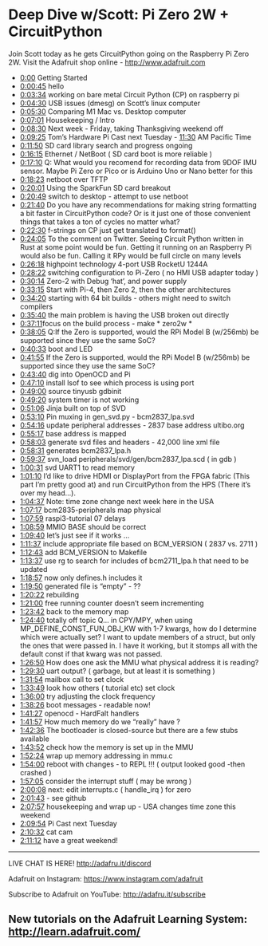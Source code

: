 # Deep Dive w/Scott: Pi Zero 2W + CircuitPython

Join Scott today as he gets CircuitPython going on the Raspberry Pi Zero 2W. Visit the Adafruit shop online - http://www.adafruit.com

- [0:00](https://www.youtube.com/watch?v=DHE9anKZrGw&t=0) Getting Started
- [0:00:45](https://www.youtube.com/watch?v=DHE9anKZrGw&t=45) hello
- [0:03:34](https://www.youtube.com/watch?v=DHE9anKZrGw&t=214) working on bare metal Circuit Python (CP) on raspberry pi
- [0:04:30](https://www.youtube.com/watch?v=DHE9anKZrGw&t=270) USB issues (dmesg) on Scott’s linux computer
- [0:05:30](https://www.youtube.com/watch?v=DHE9anKZrGw&t=330) Comparing M1 Mac vs. Desktop computer
- [0:07:01](https://www.youtube.com/watch?v=DHE9anKZrGw&t=421) Housekeeping / Intro
- [0:08:30](https://www.youtube.com/watch?v=DHE9anKZrGw&t=510) Next week - Friday, taking Thanksgiving weekend off
- [0:09:25](https://www.youtube.com/watch?v=DHE9anKZrGw&t=565) Tom’s Hardware Pi Cast next Tuesday - [11:30](https://www.youtube.com/watch?v=DHE9anKZrGw&t=690) AM Pacific Time
- [0:11:50](https://www.youtube.com/watch?v=DHE9anKZrGw&t=710) SD card library search and progress ongoing
- [0:16:15](https://www.youtube.com/watch?v=DHE9anKZrGw&t=975) Ethernet / NetBoot ( SD card boot is more reliable )
- [0:17:10](https://www.youtube.com/watch?v=DHE9anKZrGw&t=1030) Q: What would you recomend for recording data from 9DOF IMU sensor. Maybe Pi Zero or Pico or is Arduino Uno or Nano better for this
- [0:18:23](https://www.youtube.com/watch?v=DHE9anKZrGw&t=1103) netboot over TFTP
- [0:20:01](https://www.youtube.com/watch?v=DHE9anKZrGw&t=1201) Using the SparkFun SD card breakout
- [0:20:49](https://www.youtube.com/watch?v=DHE9anKZrGw&t=1249) switch to desktop - attempt to use netboot
- [0:21:40](https://www.youtube.com/watch?v=DHE9anKZrGw&t=1300) Do you have any recommendations for making string formatting a bit faster in CircuitPython code? Or is it just one of those convenient things that takes a ton of cycles no matter what?
- [0:22:30](https://www.youtube.com/watch?v=DHE9anKZrGw&t=1350) f-strings on CP just get translated to format()
- [0:24:05](https://www.youtube.com/watch?v=DHE9anKZrGw&t=1445) To the comment on Twitter. Seeing Circuit Python written in Rust at some point would be fun. Getting it running on an Raspberry Pi would also be fun. Calling it RPy would be full circle on many levels
- [0:26:18](https://www.youtube.com/watch?v=DHE9anKZrGw&t=1578) highpoint technology 4-port USB  RocketU 1244A
- [0:28:22](https://www.youtube.com/watch?v=DHE9anKZrGw&t=1702) switching configuration to Pi-Zero ( no HMI USB adapter today )
- [0:30:14](https://www.youtube.com/watch?v=DHE9anKZrGw&t=1814) Zero-2  with Debug ‘hat’, and power supply
- [0:33:15](https://www.youtube.com/watch?v=DHE9anKZrGw&t=1995) Start with Pi-4, then Zero 2, then the other architectures
- [0:34:20](https://www.youtube.com/watch?v=DHE9anKZrGw&t=2060) starting with 64 bit builds - others might need to switch compilers
- [0:35:40](https://www.youtube.com/watch?v=DHE9anKZrGw&t=2140) the main problem is having the USB broken out directly
- [0:37:11](https://www.youtube.com/watch?v=DHE9anKZrGw&t=2231)focus on the build process - make  * zero2w *
- [0:38:05](https://www.youtube.com/watch?v=DHE9anKZrGw&t=2285) Q:If the Zero is supported, would the RPi Model B (w/256mb) be supported since they use the same SoC?
- [0:40:33](https://www.youtube.com/watch?v=DHE9anKZrGw&t=2433) boot and LED
- [0:41:55](https://www.youtube.com/watch?v=DHE9anKZrGw&t=2515) If the Zero is supported, would the RPi Model B (w/256mb) be supported since they use the same SoC?
- [0:43:40](https://www.youtube.com/watch?v=DHE9anKZrGw&t=2620) dig into OpenOCD and Pi
- [0:47:10](https://www.youtube.com/watch?v=DHE9anKZrGw&t=2830) install lsof to see which process is using port
- [0:49:00](https://www.youtube.com/watch?v=DHE9anKZrGw&t=2940) source tinyusb gdbinit
- [0:49:20](https://www.youtube.com/watch?v=DHE9anKZrGw&t=2960) system timer is not working
- [0:51:06](https://www.youtube.com/watch?v=DHE9anKZrGw&t=3066) Jinja built on top of SVD
- [0:53:10](https://www.youtube.com/watch?v=DHE9anKZrGw&t=3190) Pin muxing in gen_svd.py - bcm2837_lpa.svd
- [0:54:16](https://www.youtube.com/watch?v=DHE9anKZrGw&t=3256) update peripheral addresses - 2837 base address ultibo.org
- [0:55:17](https://www.youtube.com/watch?v=DHE9anKZrGw&t=3317) base address is mapped
- [0:58:03](https://www.youtube.com/watch?v=DHE9anKZrGw&t=3483) generate svd files and headers - 42,000 line xml file
- [0:58:31](https://www.youtube.com/watch?v=DHE9anKZrGw&t=3511) generates bcm2837_lpa.h
- [0:59:37](https://www.youtube.com/watch?v=DHE9anKZrGw&t=3577) svn_load peripherals/svd/gen/bcm2837_lpa.scd ( in gdb )
- [1:00:31](https://www.youtube.com/watch?v=DHE9anKZrGw&t=3631) svd UART1  to read memory
- [1:01:10](https://www.youtube.com/watch?v=DHE9anKZrGw&t=3670) I’d like to drive HDMI or DisplayPort from the FPGA fabric (This part I’m pretty good at) and run CircuitPython from the HPS (There it’s over my head…).
- [1:04:37](https://www.youtube.com/watch?v=DHE9anKZrGw&t=3877) Note: time zone change next week here in the USA
- [1:07:17](https://www.youtube.com/watch?v=DHE9anKZrGw&t=4037) bcm2835-peripherals map physical
- [1:07:59](https://www.youtube.com/watch?v=DHE9anKZrGw&t=4079) raspi3-tutorial 07 delays
- [1:08:59](https://www.youtube.com/watch?v=DHE9anKZrGw&t=4139) MMIO BASE should be correct
- [1:09:40](https://www.youtube.com/watch?v=DHE9anKZrGw&t=4180) let’s just see if it works …
- [1:11:37](https://www.youtube.com/watch?v=DHE9anKZrGw&t=4297) include appropriate file based on BCM_VERSION ( 2837 vs. 2711 )
- [1:12:43](https://www.youtube.com/watch?v=DHE9anKZrGw&t=4363) add BCM_VERSION to Makefile
- [1:13:37](https://www.youtube.com/watch?v=DHE9anKZrGw&t=4417) use rg to search for includes of bcm2711_lpa.h that need to be updated
- [1:18:57](https://www.youtube.com/watch?v=DHE9anKZrGw&t=4737) now only defines.h includes it
- [1:19:50](https://www.youtube.com/watch?v=DHE9anKZrGw&t=4790) generated file is “empty” - ??
- [1:20:22](https://www.youtube.com/watch?v=DHE9anKZrGw&t=4822) rebuilding
- [1:21:00](https://www.youtube.com/watch?v=DHE9anKZrGw&t=4860) free running counter doesn’t seem incrementing
- [1:23:42](https://www.youtube.com/watch?v=DHE9anKZrGw&t=5022) back to the memory map
- [1:24:40](https://www.youtube.com/watch?v=DHE9anKZrGw&t=5080)  totally off topic Q... in CPY/MPY, when using MP_DEFINE_CONST_FUN_OBJ_KW with 1-7 kwargs, how do I determine which were actually set? I want to update members of a struct, but only the ones that were passed in. I have it working, but it stomps all with the default const if that kwarg was not passed.
- [1:26:50](https://www.youtube.com/watch?v=DHE9anKZrGw&t=5210) How does one ask the MMU what physical address it is reading?
- [1:29:30](https://www.youtube.com/watch?v=DHE9anKZrGw&t=5370) uart output? ( garbage, but at least it is something )
- [1:31:54](https://www.youtube.com/watch?v=DHE9anKZrGw&t=5514) mailbox call to set clock
- [1:33:49](https://www.youtube.com/watch?v=DHE9anKZrGw&t=5629) look how others ( tutorial etc) set clock
- [1:36:00](https://www.youtube.com/watch?v=DHE9anKZrGw&t=5760) try adjusting the clock frequency
- [1:38:26](https://www.youtube.com/watch?v=DHE9anKZrGw&t=5906) boot messages - readable now!
- [1:41:27](https://www.youtube.com/watch?v=DHE9anKZrGw&t=6087) openocd - HardFalt handlers
- [1:41:57](https://www.youtube.com/watch?v=DHE9anKZrGw&t=6117) How much memory do we “really” have ?
- [1:42:36](https://www.youtube.com/watch?v=DHE9anKZrGw&t=6156) The bootloader is closed-source but there are a few stubs available
- [1:43:52](https://www.youtube.com/watch?v=DHE9anKZrGw&t=6232) check how the memory is set up in the MMU
- [1:52:24](https://www.youtube.com/watch?v=DHE9anKZrGw&t=6744) wrap up memory addressing in mmu.c
- [1:54:00](https://www.youtube.com/watch?v=DHE9anKZrGw&t=6840) reboot with changes - to REPL !!!  ( output looked good -then crashed )
- [1:57:05](https://www.youtube.com/watch?v=DHE9anKZrGw&t=7025) consider the interrupt stuff ( may be wrong )
- [2:00:08](https://www.youtube.com/watch?v=DHE9anKZrGw&t=7208) next: edit interrupts.c ( handle_irq ) for zero
- [2:01:43](https://www.youtube.com/watch?v=DHE9anKZrGw&t=7303) - see github
- [2:07:57](https://www.youtube.com/watch?v=DHE9anKZrGw&t=7677) housekeeping and wrap up - USA changes time zone this weekend
- [2:09:54](https://www.youtube.com/watch?v=DHE9anKZrGw&t=7794) Pi Cast next Tuesday
- [2:10:32](https://www.youtube.com/watch?v=DHE9anKZrGw&t=7832) cat cam
- [2:11:12](https://www.youtube.com/watch?v=DHE9anKZrGw&t=7872) have a great weekend!

-----------------------------------------
LIVE CHAT IS HERE! http://adafru.it/discord

Adafruit on Instagram: https://www.instagram.com/adafruit

Subscribe to Adafruit on YouTube: http://adafru.it/subscribe

New tutorials on the Adafruit Learning System: http://learn.adafruit.com/
-----------------------------------------
